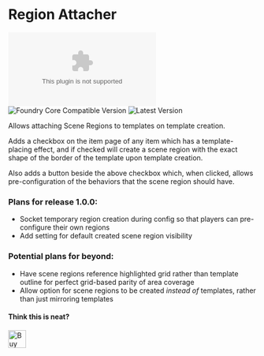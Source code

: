 # Region Attacher
![Latest Release Download Count](https://img.shields.io/github/downloads/roth-michael/Region-Attacher/latest/module.zip?color=2b82fc&label=DOWNLOADS&style=for-the-badge) ![Foundry Core Compatible Version](https://img.shields.io/badge/dynamic/json.svg?url=https%3A%2F%2Fgithub.com%2Froth-michael%2FRegion-Attacher%2Freleases%2Flatest%2Fdownload%2Fmodule.json&label=Foundry%20Version&query=$.compatibility.verified&colorB=orange&style=for-the-badge) ![Latest Version](https://img.shields.io/badge/dynamic/json.svg?url=https%3A%2F%2Fgithub.com%2Froth-michael%2FRegion-Attacher%2Freleases%2Flatest%2Fdownload%2Fmodule.json&label=Latest%20Release&prefix=v&query=$.version&colorB=red&style=for-the-badge)

Allows attaching Scene Regions to templates on template creation.

Adds a checkbox on the item page of any item which has a template-placing effect, and if checked will create a scene region with the exact shape of the border of the template upon template creation.

Also adds a button beside the above checkbox which, when clicked, allows pre-configuration of the behaviors that the scene region should have.

### Plans for release 1.0.0:
- Socket temporary region creation during config so that players can pre-configure their own regions
- Add setting for default created scene region visibility

### Potential plans for beyond:
- Have scene regions reference highlighted grid rather than template outline for perfect grid-based parity of area coverage
- Allow option for scene regions to be created _instead of_ templates, rather than just mirroring templates



#### Think this is neat?
<a href='https://ko-fi.com/T6T8XKCII' target='_blank'><img height='36' style='border:0px;height:36px;' src='https://storage.ko-fi.com/cdn/kofi3.png?v=3' border='0' alt='Buy Me a Coffee at ko-fi.com' /></a>